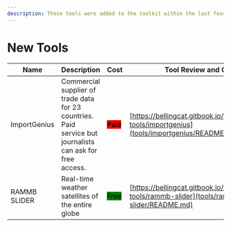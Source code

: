```yaml
---
description: These tools were added to the toolkit within the last four weeks.
---
```

# New Tools


| Name | Description | Cost | Tool Review and Guide |
| --- | --- | --- | --- |
| ImportGenius | Commercial supplier of trade data for 23 countries. Paid service but journalists can ask for free access. | <mark style="background-color:red;">Paid</mark> | [https://bellingcat.gitbook.io/toolkit/more/all-tools/importgenius](tools/importgenius/README.md) |
| RAMMB SLIDER | Real-time weather satellites of the entire globe | <mark style="background-color:green;">Free</mark> | [https://bellingcat.gitbook.io/toolkit/more/all-tools/rammb-slider](tools/rammb-slider/README.md) |